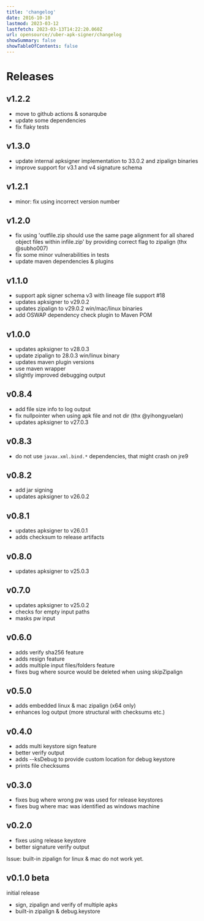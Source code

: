 ```yaml
---
title: 'changelog'
date: 2016-10-10
lastmod: 2023-03-12
lastfetch: 2023-03-13T14:22:20.060Z
url: opensource//uber-apk-signer/changelog
showSummary: false
showTableOfContents: false
---
```

# Releases

## v1.2.2

* move to github actions & sonarqube
* update some dependencies
* fix flaky tests

## v1.3.0

* update internal apksigner implementation to 33.0.2 and zipalign binaries
* improve support for v3.1 and v4 signature schema


## v1.2.1

* minor: fix using incorrect version number

## v1.2.0

* fix using 'outfile.zip should use the same page alignment for all shared object files within infile.zip' by providing correct flag to zipalign (thx @subho007)
* fix some minor vulnerabilities in tests
* update maven dependencies & plugins

## v1.1.0

* support apk signer schema v3 with lineage file support #18
* updates apksigner to v29.0.2
* updates zipalign to v29.0.2 win/mac/linux binaries
* add OSWAP dependency check plugin to Maven POM

## v1.0.0

* updates apksigner to v28.0.3
* update zipalign to 28.0.3 win/linux binary
* updates maven plugin versions
* use maven wrapper
* slightly improved debugging output

## v0.8.4
* add file size info to log output
* fix nullpointer when using apk file and not dir (thx @yihongyuelan)
* updates apksigner to v27.0.3

## v0.8.3
* do not use `javax.xml.bind.*` dependencies, that might crash on jre9

## v0.8.2
* add jar signing
* updates apksigner to v26.0.2

## v0.8.1
* updates apksigner to v26.0.1
* adds checksum to release artifacts

## v0.8.0
* updates apksigner to v25.0.3

## v0.7.0
* updates apksigner to v25.0.2
* checks for empty input paths
* masks pw input

## v0.6.0
* adds verify sha256 feature
* adds resign feature
* adds multiple input files/folders feature
* fixes bug where source would be deleted when using skipZipalign

## v0.5.0
* adds embedded linux & mac zipalign (x64 only)
* enhances log output (more structural with checksums etc.)

## v0.4.0
* adds multi keystore sign feature
* better verify output
* adds --ksDebug to provide custom location for debug keystore
* prints file checksums

## v0.3.0
* fixes bug where wrong pw was used for release keystores
* fixes bug where mac was identified as windows machine

## v0.2.0
* fixes using release keystore
* better signature verify output

Issue: built-in zipalign for linux & mac do not work yet.

## v0.1.0 beta
 initial release

* sign, zipalign and verify of multiple apks
* built-in zipalign & debug.keystore
